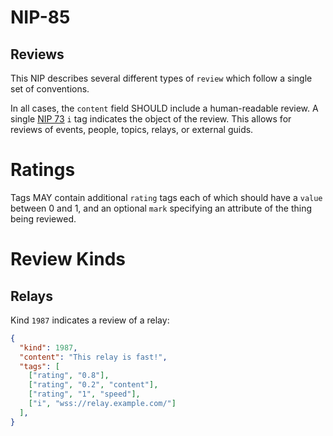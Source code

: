 NIP-85
======

Reviews
-------

This NIP describes several different types of `review` which follow a single set of conventions.

In all cases, the `content` field SHOULD include a human-readable review. A single [NIP 73](./73.md) `i` tag indicates the object of the review. This allows for reviews of events, people, topics, relays, or external guids.

# Ratings

Tags MAY contain additional `rating` tags each of which should have a `value` between 0 and 1,
and an optional `mark` specifying an attribute of the thing being reviewed.

# Review Kinds

## Relays

Kind `1987` indicates a review of a relay:

```json
{
  "kind": 1987,
  "content": "This relay is fast!",
  "tags": [
    ["rating", "0.8"],
    ["rating", "0.2", "content"],
    ["rating", "1", "speed"],
    ["i", "wss://relay.example.com/"]
  ],
}
```
